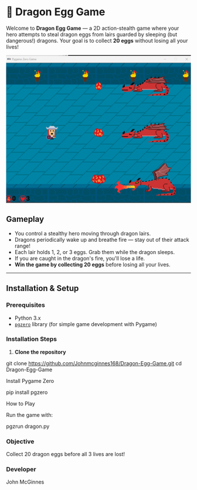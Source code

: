 # 🐉 Dragon Egg Game

Welcome to **Dragon Egg Game** — a 2D action-stealth game where your hero attempts to steal dragon eggs from lairs guarded by sleeping (but dangerous!) dragons. Your goal is to collect **20 eggs** without losing all your lives!

![Gameplay Screenshot](images/screenshot1.png)

## Gameplay

- You control a stealthy hero moving through dragon lairs.
- Dragons periodically wake up and breathe fire — stay out of their attack range!
- Each lair holds 1, 2, or 3 eggs. Grab them while the dragon sleeps.
- If you are caught in the dragon's fire, you'll lose a life.
- **Win the game by collecting 20 eggs** before losing all your lives.

---

## Installation & Setup

### Prerequisites

- Python 3.x
- [`pgzero`](https://pygame-zero.readthedocs.io/) library (for simple game development with Pygame)

### Installation Steps

1. **Clone the repository**

git clone https://github.com/Johnmcginnes168/Dragon-Egg-Game.git
cd Dragon-Egg-Game

  Install Pygame Zero

pip install pgzero

 How to Play

   Run the game with:

pgzrun dragon.py

### Objective

Collect 20 dragon eggs before all 3 lives are lost!

### Developer

John McGinnes
